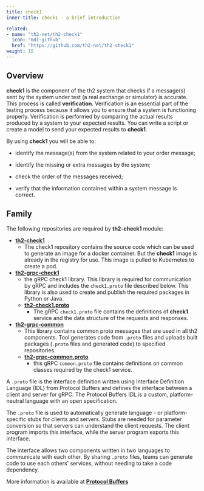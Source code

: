 ```yaml
---
title: check1
inner-title: check1 - a brief introduction

related:
- name: "th2-net/th2-check1"
  icon: "mdi-github"
  href: "https://github.com/th2-net/th2-check1"
weight: 15
---
```

<!-- TODO: Add usecase subpage -->

## Overview
**check1** is the component of the th2 system that checks if a message(s) sent by the system under test (a real exchange or simulator) is accurate. This process is called **verification**. Verification is an essential part of the testing process because it allows you to ensure that a system is functioning properly. Verification is performed by comparing the actual results produced by a system to your expected results. You can write a script or create a model to send your expected results to **check1**.

By using **check1** you will be able to:

- identify the message(s) from the system related to your order message;

- identify the missing or extra messages by the system;

- check the order of the messages received;

- verify that the information contained within a system message is correct.


## Family
The following repositories are required by **th2-check1** module:

- [**th2-check1**](https://github.com/th2-net/th2-check1)
  - The check1 repository contains the source code which can be used to generate an image for a docker container. But the **check1** image is already in the registry for use. This image is pulled to Kubernetes to create a pod.
- [**th2-grpc-check1**](https://github.com/th2-net/th2-grpc-check1)
  - the gRPC check1 library. This library is required for communication by gRPC and includes the `check1.proto` file described below. This library is also used to create and publish the required packages in Python or Java.
  - [**th2-check1.proto**](https://github.com/th2-net/th2-grpc-check1/blob/master/src/main/proto/th2_grpc_check1/check1.proto)
    - The gRPC `check1.proto` file contains the definitions of **check1** service and the data structure of the requests and responses.
- [**th2-grpc-common**](https://github.com/th2-net/th2-grpc-common)
  - This library contains common proto messages that are used in all th2 components. Tool generates code from `.proto` files and uploads built packages (`.proto` files and generated code) to specified repositories.
  - [**th2-grpc-common.proto**](https://github.com/th2-net/th2-grpc-common/blob/master/src/main/proto/th2_grpc_common/common.proto)
    - this gRPC `common.proto` file contains definitions on common classes required by the check1 service.


A `.proto` file is the interface definition written using Interface Definition Language (IDL) from Protocol Buffers and defines the interface between a client and server for gRPC. The Protocol Buffers IDL is a custom, platform-neutral language with an open specification.

The `.proto` file is used to automatically generate language - or platform-specific stubs for clients and servers. Stubs are needed for parameter conversion so that servers can understand the client requests. The client program imports this interface, while the server program exports this interface.

The interface allows two components written in two languages to communicate with each other. By sharing `.proto` files, teams can generate code to use each others' services, without needing to take a code dependency.

More information is available at [**Protocol Buffers**](https://developers.google.com/protocol-buffers/docs/overview)

